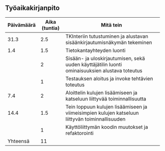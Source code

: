 ## Työaikakirjanpito

| Päivämäärä | Aika (tuntia) | Mitä tein |
|------------|------|-----------|
|  31.3      | 2.5  | TKInteriin tutustuminen ja alustavan sisäänkirjautumisnäkymän tekeminen    |
|   1.4      |  1.5 | Tietokantayhteyden luonti |
|            |  2   | Sisään- ja uloskirjautumisen, sekä uuden käyttäjätilin luonti ominaisuuksien alustava toteutus | 
|            |  1   | Testauksen aloitus ja invoke tehtävien toteutus | 
|    7.4     |  2   | Aloittelin  kulujen lisäämiseen ja katseluun liittyvää toiminnallisuutta | 
|    14.4     |  1.5   | Tein loppuun kulujen lisäämiseen ja viimeisimpien kulujen katseluun liittyvän toiminnallisuuden | 
|         |   1  | Käyttöliittymän koodin muutokset ja refaktorointi | 
| Yhteensä   | 11  | |

